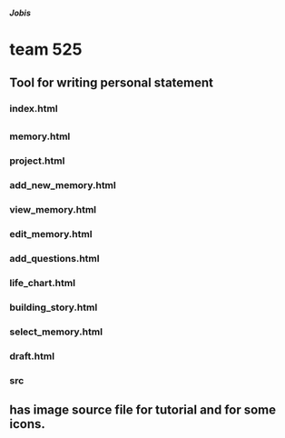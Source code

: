 ##### Jobis
# team 525

## Tool for writing personal statement

### index.html
## 

### memory.html


### project.html


### add_new_memory.html


### view_memory.html


### edit_memory.html


### add_questions.html


### life_chart.html


### building_story.html

### select_memory.html

### draft.html


### src
## has image source file for tutorial and for some icons.
